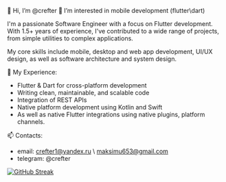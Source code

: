 👋 Hi, I’m @crefter
👀 I’m interested in mobile development (flutter\dart)

I'm a passionate Software Engineer with a focus on Flutter development. With 1.5+ years of experience, I've contributed to a wide range of projects, from simple utilities to complex applications.

My core skills include mobile, desktop and web app development, UI/UX design, as well as software architecture and system design.

🚀 My Experience:
- Flutter & Dart for cross-platform development
- Writing clean, maintainable, and scalable code
- Integration of REST APIs
- Native platform development using Kotlin and Swift
- As well as native Flutter integrations using native plugins, platform channels.

📫 Contacts: 
- email: crefter1@yandex.ru \ maksimu653@gmail.com
- telegram: @crefter

[![GitHub Streak](https://streak-stats.demolab.com/?user=crefter)](https://git.io/streak-stats)
